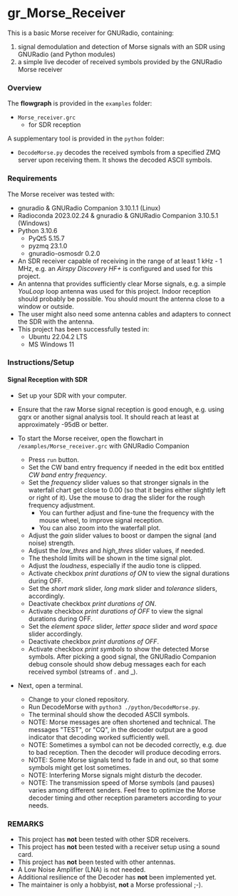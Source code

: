 # gr_Morse_Receiver
This is a basic Morse receiver for GNURadio, containing:
1. signal demodulation and detection of Morse signals with an SDR using GNURadio (and Python modules)
2. a simple live decoder of received symbols provided by the GNURadio Morse receiver

### Overview
The __flowgraph__ is provided in the `examples` folder:
+ `Morse_receiver.grc`
    + for SDR reception

A supplementary tool is provided in the `python` folder:
+ `DecodeMorse.py` decodes the received symbols from a specified ZMQ server upon receiving them. It shows the decoded ASCII symbols.

### Requirements
The Morse receiver was tested with:
+ gnuradio & GNURadio Companion 3.10.1.1 (Linux)
+ Radioconda 2023.02.24 & gnuradio & GNURadio Companion 3.10.5.1 (Windows)
+ Python 3.10.6
    + PyQt5 5.15.7
    + pyzmq 23.1.0
    + gnuradio-osmosdr 0.2.0
+ An SDR receiver capable of receiving in the range of at least 1 kHz - 1 MHz, e.g. an _Airspy Discovery HF+_ is configured and used for this project.
+ An antenna that provides sufficiently clear Morse signals, e.g. a simple _YouLoop_ loop antenna was used for this project. Indoor reception should probably be possible. You should mount the antenna close to a window or outside.
+ The user might also need some antenna cables and adapters to connect the SDR with the antenna.
+ This project has been successfully tested in:
    + Ubuntu 22.04.2 LTS
    + MS Windows 11

### Instructions/Setup
#### Signal Reception with SDR
+ Set up your SDR with your computer.
+ Ensure that the raw Morse signal reception is good enough, e.g. using gqrx or another signal analysis tool. It should reach at least at approximately -95dB or better.
+ To start the Morse receiver, open the flowchart in `/examples/Morse_receiver.grc` with GNURadio Companion
    + Press `run` button.
    + Set the CW band entry frequency if needed in the edit box entitled _CW band entry frequency_.
    + Set the _frequency_ slider values so that stronger signals in the waterfall chart get close to 0.00 (so that it begins either slightly left or right of it). Use the mouse to drag the slider for the rough frequency adjustment.
        + You can further adjust and fine-tune the frequency with the mouse wheel, to improve signal reception.
        + You can also zoom into the waterfall plot.
    + Adjust the _gain_ slider values to boost or dampen the signal (and noise) strength.
    + Adjust the _low_thres_ and _high_thres_ slider values, if needed.
    + The theshold limits will be shown in the time signal plot.
    + Adjust the _loudness_, especially if the audio tone is clipped.
    + Activate checkbox _print durations of ON_ to view the signal durations during OFF.
    + Set the _short mark_ slider, _long mark_ slider and _tolerance_ sliders, accordingly.
    + Deactivate checkbox _print durations of ON_.
    + Activate checkbox _print durations of OFF_ to view the signal durations during OFF.
    + Set the _element space_ slider, _letter space_ slider and _word space_ slider accordingly.
    + Deactivate checkbox _print durations of OFF_.
    + Activate checkbox _print symbols_ to show the detected Morse symbols. After picking a good signal, the GNURadio Companion debug console should show debug messages each for each received symbol (streams of . and _).

+ Next, open a terminal.
    + Change to your cloned repository.
    + Run DecodeMorse with ```python3 ./python/DecodeMorse.py```.
    + The terminal should show the decoded ASCII symbols.
    + NOTE: Morse messages are often shortened and technical. The messages "TEST", or "CQ", in the decoder output are a good indicator that decoding worked sufficiently well.
    + NOTE: Sometimes a symbol can not be decoded correctly, e.g. due to bad reception. Then the decoder will produce decoding errors.
    + NOTE: Some Morse signals tend to fade in and out, so that some symbols might get lost sometimes.
    + NOTE: Interfering Morse signals might disturb the decoder.
    + NOTE: The transmission speed of Morse symbols (and pauses) varies among different senders. Feel free to optimize the Morse decoder timing and other reception parameters according to your needs.

### REMARKS
+ This project has __not__ been tested with other SDR receivers.
+ This project has __not__ been tested with a receiver setup using a sound card.
+ This project has __not__ been tested with other antennas.
+ A Low Noise Amplifier (LNA) is not needed.
+ Additional resilience of the Decoder has __not__ been implemented yet.
+ The maintainer is only a hobbyist, __not__ a Morse professional ;-).
